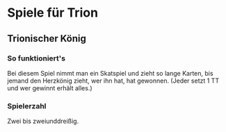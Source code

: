 # Spiele für Trion

## Trionischer König

### So funktioniert's

Bei diesem Spiel nimmt man ein Skatspiel und zieht so lange Karten, bis jemand den Herzkönig zieht, wer ihn hat, hat gewonnen. (Jeder setzt 1 TT und wer gewinnt erhält alles.)

### Spielerzahl

Zwei bis zweiunddreißig.
